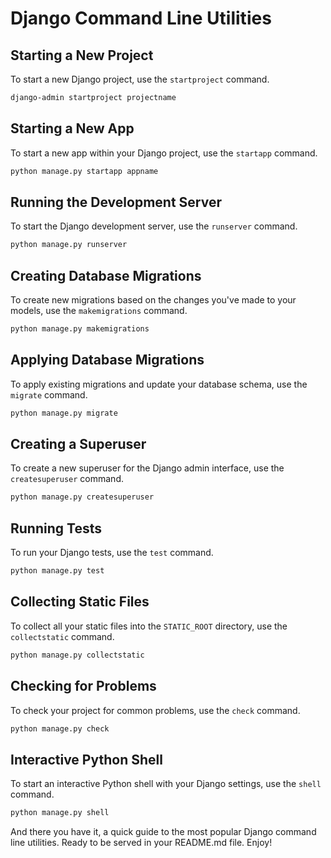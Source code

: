 
# Django Command Line Utilities

## Starting a New Project
To start a new Django project, use the `startproject` command.
```bash
django-admin startproject projectname
```

## Starting a New App
To start a new app within your Django project, use the `startapp` command.
```bash
python manage.py startapp appname
```

## Running the Development Server
To start the Django development server, use the `runserver` command.
```bash
python manage.py runserver
```

## Creating Database Migrations
To create new migrations based on the changes you've made to your models, use the `makemigrations` command.
```bash
python manage.py makemigrations
```

## Applying Database Migrations
To apply existing migrations and update your database schema, use the `migrate` command.
```bash
python manage.py migrate
```

## Creating a Superuser
To create a new superuser for the Django admin interface, use the `createsuperuser` command.
```bash
python manage.py createsuperuser
```

## Running Tests
To run your Django tests, use the `test` command.
```bash
python manage.py test
```

## Collecting Static Files
To collect all your static files into the `STATIC_ROOT` directory, use the `collectstatic` command.
```bash
python manage.py collectstatic
```

## Checking for Problems
To check your project for common problems, use the `check` command.
```bash
python manage.py check
```

## Interactive Python Shell
To start an interactive Python shell with your Django settings, use the `shell` command.
```bash
python manage.py shell
```

And there you have it, a quick guide to the most popular Django command line utilities. Ready to be served in your README.md file. Enjoy!
```